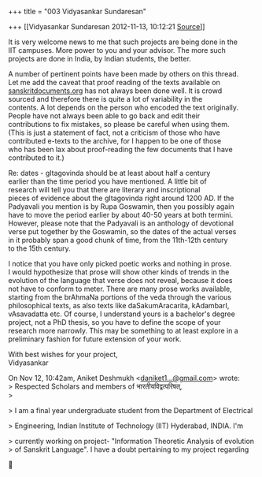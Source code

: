 +++
title = "003 Vidyasankar Sundaresan"

+++
[[Vidyasankar Sundaresan	2012-11-13, 10:12:21 [Source](https://groups.google.com/g/bvparishat/c/C4TxEL0tHQw)]]



It is very welcome news to me that such projects are being done in the  
IIT campuses. More power to you and your advisor. The more such  
projects are done in India, by Indian students, the better.  
  
A number of pertinent points have been made by others on this thread.  
Let me add the caveat that proof reading of the texts available on  
[sanskritdocuments.org](http://sanskritdocuments.org) has not always been done well. It is crowd  
sourced and therefore there is quite a lot of variability in the  
contents. A lot depends on the person who encoded the text originally.  
People have not always been able to go back and edit their  
contributions to fix mistakes, so please be careful when using them.  
(This is just a statement of fact, not a criticism of those who have  
contributed e-texts to the archive, for I happen to be one of those  
who has been lax about proof-reading the few documents that I have  
contributed to it.)  
  
Re: dates - gItagovinda should be at least about half a century  
earlier than the time period you have mentioned. A little bit of  
research will tell you that there are literary and inscriptional  
pieces of evidence about the gItagovinda right around 1200 AD. If the  
Padyavali you mention is by Rupa Goswamin, then you possibly again  
have to move the period earlier by about 40-50 years at both termini.  
However, please note that the Padyavali is an anthology of devotional  
verse put together by the Goswamin, so the dates of the actual verses  
in it probably span a good chunk of time, from the 11th-12th century  
to the 15th century.  
  
I notice that you have only picked poetic works and nothing in prose.  
I would hypothesize that prose will show other kinds of trends in the  
evolution of the language that verse does not reveal, because it does  
not have to conform to meter. There are many prose works available,  
starting from the brAhmaNa portions of the veda through the various  
philosophical texts, as also texts like daSakumAracarita, kAdambarI,  
vAsavadatta etc. Of course, I understand yours is a bachelor's degree  
project, not a PhD thesis, so you have to define the scope of your  
research more narrowly. This may be something to at least explore in a  
preliminary fashion for future extension of your work.  
  
With best wishes for your project,  
Vidyasankar  

  
On Nov 12, 10:42am, Aniket Deshmukh \<[daniket1...@gmail.com]()\> wrote:  
\> Respected Scholars and members of भारतीयविद्वत्परिषत्,  
\>  

\> I am a final year undergraduate student from the Department of Electrical  

\> Engineering, Indian Institute of Technology (IIT) Hyderabad, INDIA. I'm  

\> currently working on project- "Information Theoretic Analysis of evolution  
\> of Sanskrit Language". I have a doubt pertaining to my project regarding  



